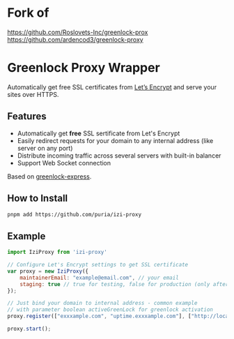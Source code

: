 # Fork of
https://github.com/Roslovets-Inc/greenlock-prox
https://github.com/ardencod3/greenlock-proxy

# Greenlock Proxy Wrapper

Automatically get free SSL certificates from [Let’s Encrypt](https://letsencrypt.org/) and serve your sites over HTTPS.

## Features

- Automatically get **free** SSL sertificate from Let's Encrypt
- Easily redirect requests for your domain to any internal address (like server on any port)
- Distribute incoming traffic across several servers with built-in balancer
- Support Web Socket connection

Based on [greenlock-express](https://github.com/coolaj86/greenlock-express).

## How to Install

```bash
pnpm add https://github.com/puria/izi-proxy
```

## Example

```js
import IziProxy from 'izi-proxy'

// Configure Let's Encrypt settings to get SSL certificate
var proxy = new IziProxy({
    maintainerEmail: "example@email.com", // your email
    staging: true // true for testing, false for production (only after testing!)
});

// Just bind your domain to internal address - common example
// with parameter boolean activeGreenLock for greenlock activation
proxy.register(["exxxample.com", "uptime.exxxample.com"], ["http://localhost:3001"], true);

proxy.start();
```
